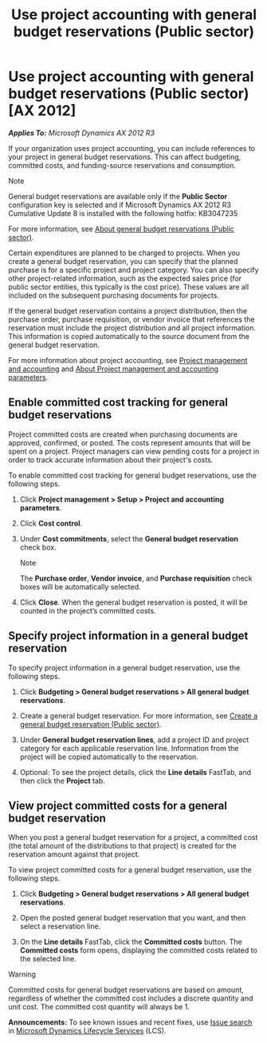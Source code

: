 ﻿---
title: Use project accounting with general budget reservations (Public sector)
TOCTitle: Use project accounting with general budget reservations (Public sector)
ms:assetid: 02fc85f6-9015-458e-ac01-98e2fa6ee0bc
ms:mtpsurl: https://technet.microsoft.com/en-us/library/Dn906409(v=AX.60)
ms:contentKeyID: 64978170
ms.date: 03/25/2015
mtps_version: v=AX.60
f1_keywords:
- projects
- public sector
- budget reservation
- budget reservations
- general budget reservation
- general budget reservations
- project accounting
---

# Use project accounting with general budget reservations (Public sector) [AX 2012]


_**Applies To:** Microsoft Dynamics AX 2012 R3_

If your organization uses project accounting, you can include references to your project in general budget reservations. This can affect budgeting, committed costs, and funding-source reservations and consumption.


> [!NOTE]
> <P>General budget reservations are available only if the <STRONG>Public Sector</STRONG> configuration key is selected and if Microsoft Dynamics AX 2012 R3 Cumulative Update 8 is installed with the following hotfix: KB3047235</P>



For more information, see [About general budget reservations (Public sector)](about-general-budget-reservations-public-sector.md).

Certain expenditures are planned to be charged to projects. When you create a general budget reservation, you can specify that the planned purchase is for a specific project and project category. You can also specify other project-related information, such as the expected sales price (for public sector entities, this typically is the cost price). These values are all included on the subsequent purchasing documents for projects.

If the general budget reservation contains a project distribution, then the purchase order, purchase requisition, or vendor invoice that references the reservation must include the project distribution and all project information. This information is copied automatically to the source document from the general budget reservation.

For more information about project accounting, see [Project management and accounting](project-management-and-accounting.md) and [About Project management and accounting parameters](about-project-management-and-accounting-parameters.md).

## Enable committed cost tracking for general budget reservations

Project committed costs are created when purchasing documents are approved, confirmed, or posted. The costs represent amounts that will be spent on a project. Project managers can view pending costs for a project in order to track accurate information about their project's costs.

To enable committed cost tracking for general budget reservations, use the following steps.

1.  Click **Project management \> Setup \> Project and accounting parameters**.

2.  Click **Cost control**.

3.  Under **Cost commitments**, select the **General budget reservation** check box.
    

    > [!NOTE]
    > <P>The <STRONG>Purchase order</STRONG>, <STRONG>Vendor invoice</STRONG>, and <STRONG>Purchase requisition</STRONG> check boxes will be automatically selected.</P>



4.  Click **Close**. When the general budget reservation is posted, it will be counted in the project’s committed costs.

## Specify project information in a general budget reservation

To specify project information in a general budget reservation, use the following steps.

1.  Click **Budgeting \> General budget reservations \> All general budget reservations**.

2.  Create a general budget reservation. For more information, see [Create a general budget reservation (Public sector)](create-a-general-budget-reservation-public-sector.md).

3.  Under **General budget reservation lines**, add a project ID and project category for each applicable reservation line. Information from the project will be copied automatically to the reservation.

4.  Optional: To see the project details, click the **Line details** FastTab, and then click the **Project** tab.

## View project committed costs for a general budget reservation

When you post a general budget reservation for a project, a committed cost (the total amount of the distributions to that project) is created for the reservation amount against that project.

To view project committed costs for a general budget reservation, use the following steps.

1.  Click **Budgeting \> General budget reservations \> All general budget reservations**.

2.  Open the posted general budget reservation that you want, and then select a reservation line.

3.  On the **Line details** FastTab, click the **Committed costs** button. The **Committed costs** form opens, displaying the committed costs related to the selected line.


> [!WARNING]
> <P>Committed costs for general budget reservations are based on amount, regardless of whether the committed cost includes a discrete quantity and unit cost. The committed cost quantity will always be 1.</P>


  
**Announcements:** To see known issues and recent fixes, use [Issue search](http://go.microsoft.com/fwlink/?linkid=389258) in [Microsoft Dynamics Lifecycle Services](http://go.microsoft.com/fwlink/?linkid=306505) (LCS).

